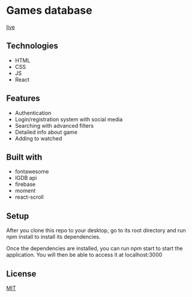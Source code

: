 # Games database
[live](https://mb2-games-database.netlify.app/)

## Technologies
* HTML
* CSS
* JS
* React

## Features
* Authentication
* Login/registration system with social media 
* Searching with advanced filters
* Detailed info about game
* Adding to watched

## Built with
* fontawesome
* IGDB api
* firebase
* moment
* react-scroll

## Setup
After you clone this repo to your desktop, go to its root directory and run npm install to install its dependencies.

Once the dependencies are installed, you can run npm start to start the application. You will then be able to access it at localhost:3000


## License
[MIT](https://choosealicense.com/licenses/mit/)

